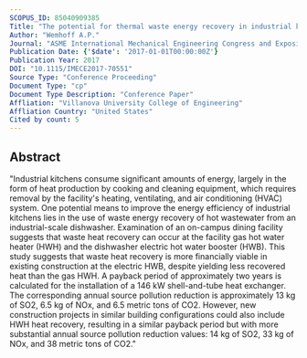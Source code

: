 ```yaml
---
SCOPUS_ID: 85040909385
Title: "The potential for thermal waste energy recovery in industrial kitchens"
Author: "Wemhoff A.P."
Journal: "ASME International Mechanical Engineering Congress and Exposition, Proceedings (IMECE)"
Publication Date: {'$date': '2017-01-01T00:00:00Z'}
Publication Year: 2017
DOI: "10.1115/IMECE2017-70551"
Source Type: "Conference Proceeding"
Document Type: "cp"
Document Type Description: "Conference Paper"
Affliation: "Villanova University College of Engineering"
Affliation Country: "United States"
Cited by count: 5
---
```


## Abstract
"Industrial kitchens consume significant amounts of energy, largely in the form of heat production by cooking and cleaning equipment, which requires removal by the facility's heating, ventilating, and air conditioning (HVAC) system. One potential means to improve the energy efficiency of industrial kitchens lies in the use of waste energy recovery of hot wastewater from an industrial-scale dishwasher. Examination of an on-campus dining facility suggests that waste heat recovery can occur at the facility gas hot water heater (HWH) and the dishwasher electric hot water booster (HWB). This study suggests that waste heat recovery is more financially viable in existing construction at the electric HWB, despite yielding less recovered heat than the gas HWH. A payback period of approximately two years is calculated for the installation of a 146 kW shell-and-tube heat exchanger. The corresponding annual source pollution reduction is approximately 13 kg of SO2, 6.5 kg of NOx, and 6.5 metric tons of CO2. However, new construction projects in similar building configurations could also include HWH heat recovery, resulting in a similar payback period but with more substantial annual source pollution reduction values: 14 kg of SO2, 33 kg of NOx, and 38 metric tons of CO2."
